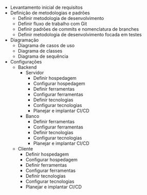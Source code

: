 - Levantamento inicial de requisitos
- Definição de metodologias e padrões
	- Definir metodologia de desenvolvimento
	- Definir fluxo de trabalho com Git
	- Definir padrões de commits e nomenclatura de branches
	- Definir metodologia de desenvolvimento focada em testes
- Diagramação
	- Diagrama de casos de uso
	- Diagrama de classes
	- Diagrama de sequência
- Configurações
	- Backend
		- Servidor
			- Definir hospedagem
			- Configurar hospedagem
			- Definir ferramentas
			- Configurar ferramentas
			- Definir tecnologias
			- Configurar tecnologias
			- Planejar e implantar CI/CD
		- Banco
			- Definir ferramentas
			- Configurar ferramentas
			- Definir tecnologias
			- Configurar tecnologias
			- Planejar e implantar CI/CD
	- Cliente
		- Definir hospedagem
		- Configurar hospedagem
		- Definir ferramentas      
		- Configurar ferramentas
		- Definir tecnologias
		- Configurar tecnologias
		- Planejar e implantar CI/CD